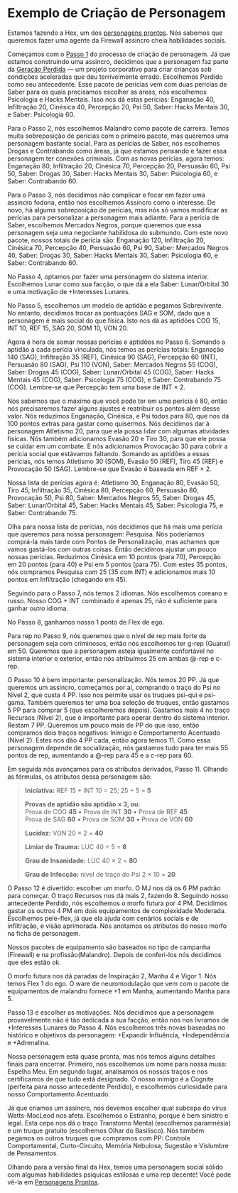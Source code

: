 # Exemplo de Criação de Personagem

Estamos fazendo a Hex, um dos [personagens prontos](../05/00-sample-characters.md). Nós sabemos que queremos fazer uma agente da Firewall assincro cheia habilidades sociais.

Começamos com o [Passo 1](../04/04-step-1-background.md) do processo de criação de personagem. Já que estamos construindo uma assincro, decidimos que a personagem faz parte da [Geração Perdida](../08/06-family-and-children.md#the-lost) — um projeto corporativo para criar crianças sob condições aceleradas que deu terrivelmente errado. Escolhemos Perdido como seu antecedente. Esse pacote de perícias vem com duas perícias de Saber para os quais precisamos escolher as áreas, nós escolhemos Psicologia e Hacks Mentais. Isso nos dá estas perícias: Enganação 40, Infiltração 20, Cinésica 40, Percepção 20, Psi 50, Saber: Hacks Mentais 30, e Saber: Psicologia 60.

Para o Passo 2, nós escolhemos Malandro como pacote de carreira. Temos muita sobreposição de perícias com o primeiro pacote, mas queremos uma personagem bastante social. Para as perícias de Saber, nós escolhemos Drogas e Contrabando como áreas, já que estamos pensando e fazer essa personagem ter conexões criminais. Com as novas perícias, agora temos: Enganação 80, Infiltração 20, Cinésica 70, Percepção 20, Persuasão 60, Psi 50, Saber: Drogas 30, Saber: Hacks Mentais 30, Saber: Psicologia 60, e Saber: Contrabando 60.

Para o Passo 3, nós decidimos não complicar e focar em fazer uma assincro fodona, então nós escolhemos Assincro como o interesse. De novo, há alguma sobreposição de perícias, mas nós só vamos modificar as perícias para personalizar a personagem mais adiante. Para a perícia de Saber, escolhemos Mercados Negros, porque queremos que essa personagem seja uma negociante habilidosa do submundo. Com este novo pacote, nossos totais de perícia são: Enganação 120, Infiltração 20, Cinésica 70, Percepção 40, Persuasão 60, Psi 90, Saber: Mercados Negros 40, Saber: Drogas 30, Saber: Hacks Mentais 30, Saber: Psicologia 60, e Saber: Contrabando 60.

No Passo 4, optamos por fazer uma personagem do sistema interior. Escolhemos Lunar como sua facção, o que dá a ela Saber: Lunar/Orbital 30 e uma motivação de +Interesses Lunares.

No Passo 5, escolhemos um modelo de aptidão e pegamos Sobrevivente. No entanto, decidimos trocar as pontuações SAG e SOM, dado que a personagem é mais social do que física. Isto nos dá as aptidões COG 15, INT 10, REF 15, SAG 20, SOM 10, VON 20.

Agora é hora de somar nossas perícias e aptidões no Passo 6. Somando a aptidão a cada perícia vinculada, nós temos as perícias totais: Enganação 140 (SAG), Infiltração 35 (REF), Cinésica 90 (SAG), Percepção 60 (INT), Persuasão 80 (SAG), Psi 110 (VON), Saber: Mercados Negros 55 (COG), Saber: Drogas 45 (COG), Saber: Lunar/Orbital 45 (COG), Saber: Hacks Mentais 45 (COG), Saber: Psicologia 75 (COG), e Saber: Contrabando 75 (COG). Lembre-se que Percepção tem uma base de INT × 2.

Nós sabemos que o máximo que você pode ter em uma perícia é 80, então nós precisaremos fazer alguns ajustes e reatribuir os pontos além desse valor. Nós reduzimos Enganação, Cinésica, e Psi todos para 80, que nos dá 100 pontos extras para gastar como quisermos. Nós decidimos dar à personagem Atletismo 20, para que ela possa lidar com algumas atividades físicas. Nós também adicionamos Evasão 20 e Tiro 30, para que ele possa se cuidar em um combate. E nós adicionamos Provocação 30 para cobrir a perícia social que estávamos faltando. Somando as aptidões a essas perícias, nós temos Atletismo 30 (SOM), Evasão 50 (REF), Tiro 45 (REF) e Provocação 50 (SAG). Lembre-se que Evasão é baseada em REF × 2.

Nossa lista de perícias agora é: Atletismo 30, Enganação 80, Evasão 50, Tiro 45, Infiltração 35, Cinésica 80, Percepção 60, Persuasão 80, Provocação 50, Psi 80, Saber: Mercados Negros 55, Saber: Drogas 45, Saber: Lunar/Orbital 45, Saber: Hacks Mentais 45, Saber: Psicologia 75, e Saber: Contrabando 75.

Olha para nossa lista de perícias, nós decidimos que há mais uma perícia que queremos para nossa personagem: Pesquisa. Nós poderíamos comprá-la mais tarde com Pontos de Personalização, mas achamos que vamos gastá-los com outras coisas. Então decidimos ajustar um pouco nossas perícias. Reduzimos Cinésica em 10 pontos (para 70), Percepção em 20 pontos (para 40) e Psi em 5 pontos (para 75). Com estes 35 pontos, nós compramos Pesquisa com 25 (35 com INT) e adicionamos mais 10 pontos em Infiltração (chegando em 45).

Seguindo para o Passo 7, nós temos 2 idiomas. Nós escolhemos coreano e russo. Nosso COG + INT combinado é apenas 25, não é suficiente para ganhar outro idioma.

No Passo 8, ganhamos nosso 1 ponto de Flex de ego.

Para rep no Passo 9, nós queremos que o nível de rep mais forte da personagem seja com criminosos, então nós escolhemos ter g-rep (Guanxi) em 50. Queremos que a personagem esteja igualmente confortável no sistema interior e exterior, então nós atribuímos 25 em ambas @-rep e c-rep.

O Passo 10 é bem importante: personalização. Nós temos 20&nbsp;PP. Já que queremos um assincro, começamos por aí, comprando o traço do Psi no Nível 2, que custa 4&nbsp;PP. Isso nos permite usar os truques psi-qui e psi-gama. Também queremos ter uma boa seleção de truques, então gastamos 5&nbsp;PP para comprar 5 (que escolheremos depois). Gastamos mais 4 no traço Recursos (Nível 2), que é importante para operar dentro do sistema interior. Restam 7&nbsp;PP. Queremos um pouco mais de PP do que isso, então compramos dois traços negativos: Inimigo e Comportamento Acentuado (Nível 2). Estes nos dão 4&nbsp;PP cada, então agora temos 11. Como essa personagem depende de socialização, nós gastamos tudo para ter mais 55 pontos de rep, aumentando a @-rep para 45 e a c-rep para 60.

Em seguida nós avançamos para os atributos derivados, Passo 11. Olhando as fórmulas, os atributos dessa personagem são:

<blockquote>

**Iniciativa:** REF 15 + INT 10 = 25; 25 ÷ 5 = **5**

**Provas de aptidão são aptidão × 3, ou:**<br> Prova de COG **45** • Prova de INT **30** • Prova de REF **45**<br> Prova de SAG **60** • Prova de SOM **30** • Prova de VON **60**

**Lucidez:** VON 20 × 2 = **40**

**Limiar de Trauma:** LUC 40 ÷ 5 = **8**

**Grau de Insanidade:** LUC 40 × 2 = **80**

**Grau de Infecção:** nível de traço do Psi 2 × 10 = **20**

</blockquote>

O Passo 12 é divertido: escolher um morfo. O MJ nos dá os 6&nbsp;PM padrão para começar. O traço Recursos nos dá mais 2, fazendo 8. Seguindo nosso antecedente Perdido, nós escolhemos o morfo futura por 4&nbsp;PM. Decidimos gastar os outros 4&nbsp;PM em dois equipamentos de complexidade Moderada. Escolhemos pele-flex, já que ela ajuda com cenários sociais e de infiltração, e visão aprimorada. Nós anotamos os atributos do nosso morfo na ficha de personagem.

Nossos pacotes de equipamento são baseados no tipo de campanha (Firewall) e na profissão(Malandro). Depois de conferi-los nós decidimos que eles estão ok.

O morfo futura nos dá paradas de Inspiração 2, Manha 4 e Vigor 1. Nós temos Flex 1 do ego. O ware de neuromodulação que vem com o pacote de equipamentos de malandro fornece +1 em Manha, aumentando Manha para 5.

Passo 13 é escolher as motivações. Nós decidimos que a personagem provavelmente não é tão dedicada a sua facção, então nós nos livramos de +Interesses Lunares do Passo 4. Nós escolhemos três novas baseadas no histórico e objetivos da personagem: +Expandir Influência, +Independência e +Adrenalina.

Nossa personagem está quase pronta, mas nós temos alguns detalhes finais para encerrar. Primeiro, nós escolhemos um nome para nossa musa: Espelho Meu. Em segundo lugar, analisamos os nossos traços e nos certificamos de que tudo está designado. O nosso inimigo é a Cognite (perfeita para nosso antecedente Perdido), e escolhemos curiosidade para nosso Comportamento Acentuado.

Já que criamos um assincro, nós devemos escolher qual subcepa do vírus Watts-MacLeod nos afeta. Escolhemos o Estranho, porque é bem sinistro e legal. Esta cepa nos dá o traço Transtorno Mental (escolhemos paramnésia) e um truque gratuito (escolhemos Olhar do Basilisco). Nós também pegamos os outros truques que compramos com PP: Controle Comportamental, Curto-Circuito, Memória Nebulosa, Sugestão e Vislumbre de Pensamentos.

Olhando para a versão final da Hex, temos uma personagem social sólido com algumas habilidades psíquicas estilosas e uma rep decente! Você pode vê-la em [Personagens Prontos](../05/00-sample-characters.md).
